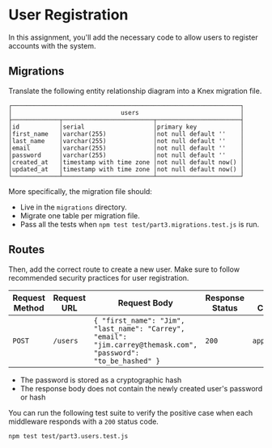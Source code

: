 # User Registration

In this assignment, you'll add the necessary code to allow users to register accounts with the system.

## Migrations

Translate the following entity relationship diagram into a Knex migration file.

```text
┌───────────────────────────────────────────────────────────────┐
│                              users                            │
├─────────────┬─────────────────────────┬───────────────────────┤
│id           │serial                   │primary key            │
│first_name   │varchar(255)             │not null default ''    │
│last_name    │varchar(255)             │not null default ''    │
│email        │varchar(255)             │not null default ''    │
│password     │varchar(255)             │not null default ''    │
│created_at   │timestamp with time zone │not null default now() │
│updated_at   │timestamp with time zone │not null default now() │
└─────────────┴─────────────────────────┴───────────────────────┘
```

More specifically, the migration file should:

- Live in the `migrations` directory.
- Migrate one table per migration file.
- Pass all the tests when `npm test test/part3.migrations.test.js` is run.

## Routes

Then, add the correct route to create a new user. Make sure to follow recommended security practices for user registration.

| Request Method | Request URL        | Request Body                                                                                                    | Response Status | Response Content-Type | Response Body                                                                                                                              |
|----------------|--------------------|-----------------------------------------------------------------------------------------------------------------|-----------------|-----------------------|--------------------------------------------------------------------------------------------------------------------------------------------|
| `POST`         | `/users`           | `{ "first_name": "Jim", "last_name": "Carrey", "email": "jim.carrey@themask.com", "password": "to_be_hashed" }` | `200`           | `application/json`    | `{ "id": 1, "first_name": "Jim", "last_name": "Carrey", "email": "jim.carrey@themask.com", "created_at": "now()", "updated_at": "now()" }` |                                      |

- The password is stored as a cryptographic hash
- The response body does not contain the newly created user's password or hash

You can run the following test suite to verify the positive case when each middleware responds with a `200` status code.

```shell
npm test test/part3.users.test.js
```
